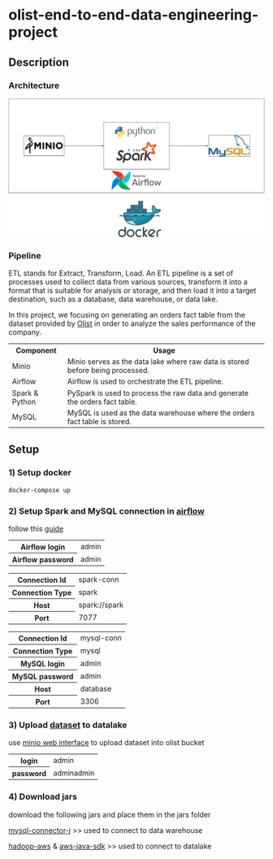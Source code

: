 # olist-end-to-end-data-engineering-project

## Description

### Architecture

<img src="images/olist-architecture.drawio.svg">

### Pipeline

ETL stands for Extract, Transform, Load. An ETL pipeline is a set of processes used to collect data from various
sources, transform it into a format that is suitable for analysis or storage, and then load it into a target
destination, such as a database, data warehouse, or data lake.

In this project, we focusing on generating an orders fact table from the dataset provided
by [Olist](https://www.kaggle.com/olistbr/brazilian-ecommerce) in order to analyze the sales performance of the company.

<table>
    <tr>
        <th>Component</th>
        <th>Usage</th>
    </tr>
    <tr>
        <td>Minio</td>
        <td>Minio serves as the data lake where raw data is stored before being processed.</td>
    </tr>
    <tr>
        <td>Airflow</td>
        <td>Airflow is used to orchestrate the ETL pipeline.</td>
    </tr>
    <tr>
        <td>Spark & Python</td>
        <td>PySpark is used to process the raw data and generate the orders fact table.</td>
    </tr>
    <tr>
        <td>MySQL</td>
        <td>MySQL is used as the data warehouse where the orders fact table is stored.</td>
    </tr>
</table>

## Setup

### 1) Setup docker

```bash
docker-compose up
```

### 2) Setup Spark and MySQL connection in [airflow](http://localhost:8080/home)

follow
this [guide](https://airflow.apache.org/docs/apache-airflow/stable/howto/connection.html#creating-a-connection-with-the-ui)

<table>
  <tr>
    <th>Airflow login</th>
    <td>admin</td>
  </tr>
  <tr>
    <th>Airflow password</th>
    <td>admin</td>
  </tr>
</table>

<table>
  <tr>
    <th>Connection Id</th>
    <td>spark-conn</td>
  </tr>
  <tr>
    <th>Connection Type</th>
    <td>spark</td>
  </tr>
  <tr>
    <th>Host</th>
    <td>spark://spark</td>
  </tr>
  <tr>
    <th>Port</th>
    <td>7077</td>
  </tr>
</table>

<table>
    <tr>
        <th>Connection Id</th>
        <td>mysql-conn</td>
    </tr>
    <tr>
        <th>Connection Type</th>
        <td>mysql</td>
    </tr>
    <tr>
        <th>MySQL login</th>
        <td>admin</td>
    </tr>
    <tr>
        <th>MySQL password</th>
        <td>admin</td>
    </tr>
    <tr>
        <th>Host</th>
        <td>database</td>
    </tr>
    <tr>
        <th>Port</th>
        <td>3306</td>
    </tr>
</table>

### 3) Upload [dataset](https://www.kaggle.com/datasets/olistbr/brazilian-ecommerce) to datalake

use [minio web interface](http://localhost:9000) to upload dataset into olist bucket
<table>
  <tr>
    <th>login</th>
    <td>admin</td>
  </tr>
  <tr>
    <th>password</th>
    <td>adminadmin</td>
  </tr>
</table>

### 4) Download jars

download the following jars and place them in the jars folder

[mysql-connector-j](https://repo.maven.apache.org/maven2/com/mysql/mysql-connector-j/8.4.0/mysql-connector-j-8.4.0.jar) >>
used to connect to data warehouse

[hadoop-aws](https://repo.maven.apache.org/maven2/org/apache/hadoop/hadoop-aws/3.3.4/hadoop-aws-3.3.4.jar) & [aws-java-sdk](https://repo.maven.apache.org/maven2/com/amazonaws/aws-java-sdk-bundle/1.12.262/aws-java-sdk-bundle-1.12.262.jar) >>
used to connect to datalake

